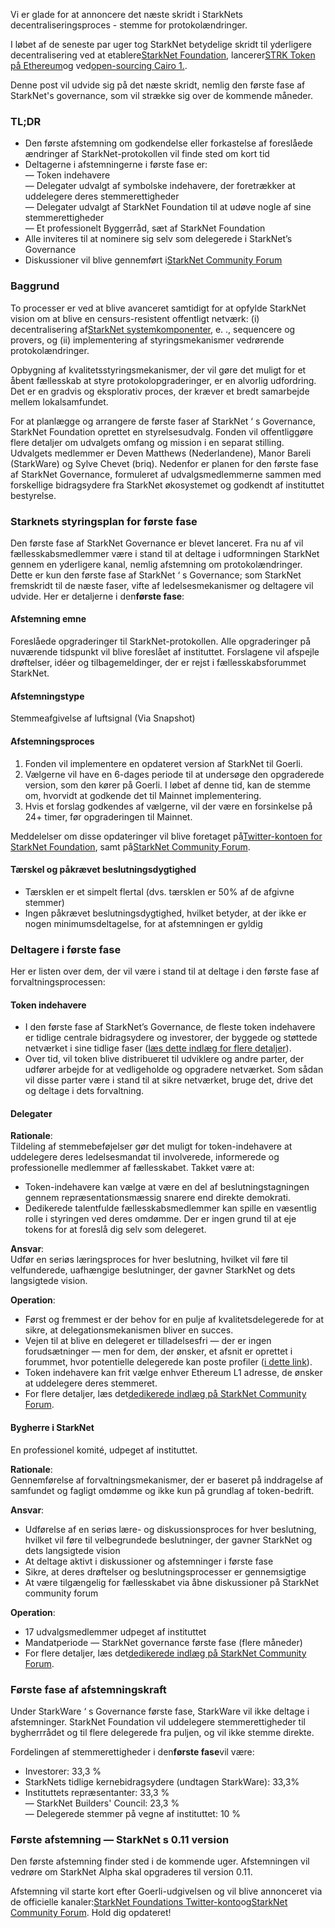 Vi er glade for at annoncere det næste skridt i StarkNets decentraliseringsproces - stemme for protokolændringer.

I løbet af de seneste par uger tog StarkNet betydelige skridt til yderligere decentralisering ved at etablere[StarkNet Foundation](https://medium.com/@StarkNet_Foundation/welcome-to-the-world-starknet-foundation-7bd55d5dbc59), lancerer[STRK Token på Ethereum](https://medium.com/starkware/starknet-token-is-deployed-on-ethereum-f27f0000b00c)og ved[open-sourcing Cairo 1.](https://medium.com/starkware/open-sourcing-cairo-1-0-b3100a664bb0).

Denne post vil udvide sig på det næste skridt, nemlig den første fase af StarkNet's governance, som vil strække sig over de kommende måneder.

### TL;DR

* Den første afstemning om godkendelse eller forkastelse af foreslåede ændringer af StarkNet-protokollen vil finde sted om kort tid
* Deltagerne i afstemningerne i første fase er:\
  — Token indehavere\
  — Delegater udvalgt af symbolske indehavere, der foretrækker at uddelegere deres stemmerettigheder\
  — Delegater udvalgt af StarkNet Foundation til at udøve nogle af sine stemmerettigheder\
  — Et professionelt Byggerråd, sæt af StarkNet Foundation
* Alle inviteres til at nominere sig selv som delegerede i StarkNet’s Governance
* Diskussioner vil blive gennemført i[StarkNet Community Forum](https://community.starknet.io/)

### Baggrund

To processer er ved at blive avanceret samtidigt for at opfylde StarkNet vision om at blive en censurs-resistent offentligt netværk: (i) decentralisering af[StarkNet systemkomponenter](https://community.starknet.io/t/starknet-decentralized-protocol-introduction/2671), e. ., sequencere og provers, og (ii) implementering af styringsmekanismer vedrørende protokolændringer.

Opbygning af kvalitetsstyringsmekanismer, der vil gøre det muligt for et åbent fællesskab at styre protokolopgraderinger, er en alvorlig udfordring. Det er en gradvis og eksplorativ proces, der kræver et bredt samarbejde mellem lokalsamfundet.

For at planlægge og arrangere de første faser af StarkNet ‘ s Governance, StarkNet Foundation oprettet en styrelsesudvalg. Fonden vil offentliggøre flere detaljer om udvalgets omfang og mission i en separat stilling. Udvalgets medlemmer er Deven Matthews (Nederlandene), Manor Bareli (StarkWare) og Sylve Chevet (briq). Nedenfor er planen for den første fase af StarkNet Governance, formuleret af udvalgsmedlemmerne sammen med forskellige bidragsydere fra StarkNet økosystemet og godkendt af instituttet bestyrelse.

### Starknets styringsplan for første fase

Den første fase af StarkNet Governance er blevet lanceret. Fra nu af vil fællesskabsmedlemmer være i stand til at deltage i udformningen StarkNet gennem en yderligere kanal, nemlig afstemning om protokolændringer. Dette er kun den første fase af StarkNet ‘ s Governance; som StarkNet fremskridt til de næste faser, vifte af ledelsesmekanismer og deltagere vil udvide. Her er detaljerne i den**første fase**:

#### Afstemning emne

Foreslåede opgraderinger til StarkNet-protokollen. Alle opgraderinger på nuværende tidspunkt vil blive foreslået af instituttet. Forslagene vil afspejle drøftelser, idéer og tilbagemeldinger, der er rejst i fællesskabsforummet StarkNet.

#### Afstemningstype

Stemmeafgivelse af luftsignal (Via Snapshot)

#### Afstemningsproces

1. Fonden vil implementere en opdateret version af StarkNet til Goerli.
2. Vælgerne vil have en 6-dages periode til at undersøge den opgraderede version, som den kører på Goerli. I løbet af denne tid, kan de stemme om, hvorvidt at godkende det til Mainnet implementering.
3. Hvis et forslag godkendes af vælgerne, vil der være en forsinkelse på 24+ timer, før opgraderingen til Mainnet.

Meddelelser om disse opdateringer vil blive foretaget på[Twitter-kontoen for StarkNet Foundation](https://twitter.com/StarkNetFndn), samt på[StarkNet Community Forum](https://community.starknet.io/).

#### Tærskel og påkrævet beslutningsdygtighed

* Tærsklen er et simpelt flertal (dvs. tærsklen er 50% af de afgivne stemmer)
* Ingen påkrævet beslutningsdygtighed, hvilket betyder, at der ikke er nogen minimumsdeltagelse, for at afstemningen er gyldig

### Deltagere i første fase

Her er listen over dem, der vil være i stand til at deltage i den første fase af forvaltningsprocessen:

#### Token indehavere

* I den første fase af StarkNet’s Governance, de fleste token indehavere er tidlige centrale bidragsydere og investorer, der byggede og støttede netværket i sine tidlige faser ([læs dette indlæg for flere detaljer](https://medium.com/@starkware/part-3-starknet-token-design-5cc17af066c6)).
* Over tid, vil token blive distribueret til udviklere og andre parter, der udfører arbejde for at vedligeholde og opgradere netværket. Som sådan vil disse parter være i stand til at sikre netværket, bruge det, drive det og deltage i dets forvaltning.

#### Delegater

**Rationale**:\
Tildeling af stemmebeføjelser gør det muligt for token-indehavere at uddelegere deres ledelsesmandat til involverede, informerede og professionelle medlemmer af fællesskabet. Takket være at:

* Token-indehavere kan vælge at være en del af beslutningstagningen gennem repræsentationsmæssig snarere end direkte demokrati.
* Dedikerede talentfulde fællesskabsmedlemmer kan spille en væsentlig rolle i styringen ved deres omdømme. Der er ingen grund til at eje tokens for at foreslå dig selv som delegeret.

**Ansvar**:\
Udfør en seriøs læringsproces for hver beslutning, hvilket vil føre til velfunderede, uafhængige beslutninger, der gavner StarkNet og dets langsigtede vision.

**Operation**:

* Først og fremmest er der behov for en pulje af kvalitetsdelegerede for at sikre, at delegationsmekanismen bliver en succes.
* Vejen til at blive en delegeret er tilladelsesfri — der er ingen forudsætninger — men for dem, der ønsker, et afsnit er oprettet i forummet, hvor potentielle delegerede kan poste profiler ([i dette link](https://community.starknet.io/t/delegate-profile-thread/4049)).
* Token indehavere kan frit vælge enhver Ethereum L1 adresse, de ønsker at uddelegere deres stemmeret.
* For flere detaljer, læs det[dedikerede indlæg på StarkNet Community Forum](https://community.starknet.io/t/delegate-profile-thread/4049).

#### Bygherre i StarkNet

En professionel komité, udpeget af instituttet.

**Rationale**:\
Gennemførelse af forvaltningsmekanismer, der er baseret på inddragelse af samfundet og fagligt omdømme og ikke kun på grundlag af token-bedrift.

**Ansvar**:

* Udførelse af en seriøs lære- og diskussionsproces for hver beslutning, hvilket vil føre til velbegrundede beslutninger, der gavner StarkNet og dets langsigtede vision
* At deltage aktivt i diskussioner og afstemninger i første fase
* Sikre, at deres drøftelser og beslutningsprocesser er gennemsigtige
* At være tilgængelig for fællesskabet via åbne diskussioner på StarkNet community forum

**Operation**:

* 17 udvalgsmedlemmer udpeget af instituttet
* Mandatperiode — StarkNet governance første fase (flere måneder)
* For flere detaljer, læs det[dedikerede indlæg på StarkNet Community Forum](https://community.starknet.io/t/delegate-profile-thread/4049).

### Første fase af afstemningskraft

Under StarkWare ‘ s Governance første fase, StarkWare vil ikke deltage i afstemninger. StarkNet Foundation vil uddelegere stemmerettigheder til bygherrrådet og til flere delegerede fra puljen, og vil ikke stemme direkte.

Fordelingen af stemmerettigheder i den**første fase**vil være:

* Investorer: 33,3 %
* StarkNets tidlige kernebidragsydere (undtagen StarkWare): 33,3%
* Instituttets repræsentanter: 33,3 %\
  — StarkNet Builders' Council: 23,3 %\
  — Delegerede stemmer på vegne af instituttet: 10 %

### Første afstemning — StarkNet s 0.11 version

Den første afstemning finder sted i de kommende uger. Afstemningen vil vedrøre om StarkNet Alpha skal opgraderes til version 0.11.

Afstemning vil starte kort efter Goerli-udgivelsen og vil blive annonceret via de officielle kanaler:[StarkNet Foundations Twitter-konto](https://twitter.com/StarkNetFndn)og[StarkNet Community Forum](https://community.starknet.io/). Hold dig opdateret!